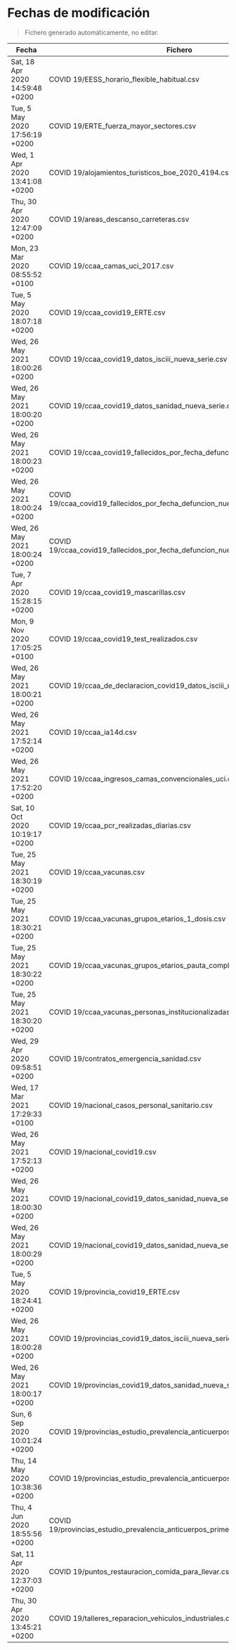 # Fechas de modificación

> Fichero generado automáticamente, no editar.

| Fecha                           | Fichero                  |
|---------------------------------|--------------------------|
| Sat, 18 Apr 2020 14:59:48 +0200  | COVID 19/EESS_horario_flexible_habitual.csv |
| Tue, 5 May 2020 17:56:19 +0200  | COVID 19/ERTE_fuerza_mayor_sectores.csv |
| Wed, 1 Apr 2020 13:41:08 +0200  | COVID 19/alojamientos_turisticos_boe_2020_4194.csv |
| Thu, 30 Apr 2020 12:47:09 +0200  | COVID 19/areas_descanso_carreteras.csv |
| Mon, 23 Mar 2020 08:55:52 +0100  | COVID 19/ccaa_camas_uci_2017.csv |
| Tue, 5 May 2020 18:07:18 +0200  | COVID 19/ccaa_covid19_ERTE.csv |
| Wed, 26 May 2021 18:00:26 +0200  | COVID 19/ccaa_covid19_datos_isciii_nueva_serie.csv |
| Wed, 26 May 2021 18:00:20 +0200  | COVID 19/ccaa_covid19_datos_sanidad_nueva_serie.csv |
| Wed, 26 May 2021 18:00:23 +0200  | COVID 19/ccaa_covid19_fallecidos_por_fecha_defuncion_nueva_serie.csv |
| Wed, 26 May 2021 18:00:24 +0200  | COVID 19/ccaa_covid19_fallecidos_por_fecha_defuncion_nueva_serie_long.csv |
| Wed, 26 May 2021 18:00:24 +0200  | COVID 19/ccaa_covid19_fallecidos_por_fecha_defuncion_nueva_serie_original.csv |
| Tue, 7 Apr 2020 15:28:15 +0200  | COVID 19/ccaa_covid19_mascarillas.csv |
| Mon, 9 Nov 2020 17:05:25 +0100  | COVID 19/ccaa_covid19_test_realizados.csv |
| Wed, 26 May 2021 18:00:21 +0200  | COVID 19/ccaa_de_declaracion_covid19_datos_isciii_nueva_serie.csv |
| Wed, 26 May 2021 17:52:14 +0200  | COVID 19/ccaa_ia14d.csv |
| Wed, 26 May 2021 17:52:20 +0200  | COVID 19/ccaa_ingresos_camas_convencionales_uci.csv |
| Sat, 10 Oct 2020 10:19:17 +0200  | COVID 19/ccaa_pcr_realizadas_diarias.csv |
| Tue, 25 May 2021 18:30:19 +0200  | COVID 19/ccaa_vacunas.csv |
| Tue, 25 May 2021 18:30:21 +0200  | COVID 19/ccaa_vacunas_grupos_etarios_1_dosis.csv |
| Tue, 25 May 2021 18:30:22 +0200  | COVID 19/ccaa_vacunas_grupos_etarios_pauta_completa.csv |
| Tue, 25 May 2021 18:30:20 +0200  | COVID 19/ccaa_vacunas_personas_institucionalizadas.csv |
| Wed, 29 Apr 2020 09:58:51 +0200  | COVID 19/contratos_emergencia_sanidad.csv |
| Wed, 17 Mar 2021 17:29:33 +0100  | COVID 19/nacional_casos_personal_sanitario.csv |
| Wed, 26 May 2021 17:52:13 +0200  | COVID 19/nacional_covid19.csv |
| Wed, 26 May 2021 18:00:30 +0200  | COVID 19/nacional_covid19_datos_sanidad_nueva_serie.csv |
| Wed, 26 May 2021 18:00:29 +0200  | COVID 19/nacional_covid19_datos_sanidad_nueva_serie_grupos_edad.csv |
| Tue, 5 May 2020 18:24:41 +0200  | COVID 19/provincia_covid19_ERTE.csv |
| Wed, 26 May 2021 18:00:28 +0200  | COVID 19/provincias_covid19_datos_isciii_nueva_serie.csv |
| Wed, 26 May 2021 18:00:17 +0200  | COVID 19/provincias_covid19_datos_sanidad_nueva_serie.csv |
| Sun, 6 Sep 2020 10:01:24 +0200  | COVID 19/provincias_estudio_prevalencia_anticuerpos_final.csv |
| Thu, 14 May 2020 10:38:36 +0200  | COVID 19/provincias_estudio_prevalencia_anticuerpos_primera_ronda.csv |
| Thu, 4 Jun 2020 18:55:56 +0200  | COVID 19/provincias_estudio_prevalencia_anticuerpos_primera_y_segunda_ronda.csv |
| Sat, 11 Apr 2020 12:37:03 +0200  | COVID 19/puntos_restauracion_comida_para_llevar.csv |
| Thu, 30 Apr 2020 13:45:21 +0200  | COVID 19/talleres_reparacion_vehiculos_industriales.csv |
